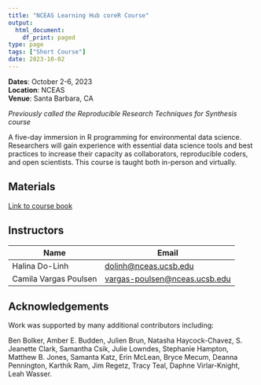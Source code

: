 ```yaml
---
title: "NCEAS Learning Hub coreR Course"
output:
  html_document:
    df_print: paged
type: page
tags: ["Short Course"]
date: 2023-10-02
---
```


__Dates__: October 2-6, 2023<br>
__Location__: NCEAS <br>
__Venue__: Santa Barbara, CA

*Previously called the Reproducible Research Techniques for Synthesis course*

A five-day immersion in R programming for environmental data science. Researchers will gain experience with essential data science tools and best practices to increase their capacity as collaborators, reproducible coders, and open scientists. This course is taught both in-person and virtually.

## Materials

[Link to course book](https://learning.nceas.ucsb.edu/2023-10-coreR/)


## Instructors

|Name         | Email              |
|-------------|--------------------|
|Halina Do-Linh | dolinh@nceas.ucsb.edu|
|Camila Vargas Poulsen | vargas-poulsen@nceas.ucsb.edu |

## Acknowledgements

Work was supported by many additional contributors including:

Ben Bolker, Amber E. Budden, Julien Brun, Natasha Haycock-Chavez, S. Jeanette Clark, Samantha Csik, Julie Lowndes, Stephanie Hampton, Matthew B. Jones, Samanta Katz, Erin McLean, Bryce Mecum, Deanna Pennington, Karthik Ram, Jim Regetz, Tracy Teal, Daphne Virlar-Knight, Leah Wasser.
